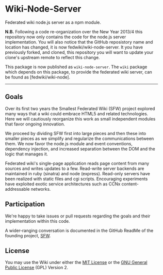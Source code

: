 # Wiki-Node-Server

Federated wiki node.js server as a npm module.

**N.B.** Following a code re-organization over the New Year 2013/4 this 
repository now only contains the code for the node.js server implementation. 
You will also notice that the GitHub reposistory name and location has 
changed, it is now fedwiki/wiki-node-server. It you have previously forked, 
and cloned, this repository you will want to update your clone's upstream 
remote to reflect this change.

This package is now published as ```wiki-node-server```. The ```wiki``` 
package which depends on this package, to provide the federated wiki server, 
can be found as [fedwiki/wiki-node].

* * *

## Goals

Over its first two years the Smallest Federated Wiki (SFW) project explored
many ways that a wiki could embrace HTML5 and related technologies. Here
we will cautiously reorganize this work as small independent modules that
favor ongoing innovation.

We proceed by dividing SFW first into large pieces and then these into
smaller pieces as we simplify and regularize the communications between them.
We now favor the node.js module and event conventions, dependency injection,
and increased separation between the DOM and the logic that manages it.

Federated wiki's single-page application reads page content from many sources
and writes updates to a few. Read-write server backends are maintained in
ruby (sinatra) and node (express). Read-only servers have been realized
with static files and cgi scripts. Encouraging experiments have exploited
exotic service architectures such as CCNx content-addressable networks.

## Participation

We're happy to take issues or pull requests regarding the goals and
their implementation within this code.

A wider-ranging conversation is documented in the GitHub ReadMe of the
founding project, [SFW](https://github.com/WardCunningham/Smallest-Federated-Wiki/blob/master/ReadMe.md).

## License

You may use the Wiki under either the
[MIT License](https://github.com/WardCunningham/wiki/blob/master/mit-license.txt) or the
[GNU General Public License](https://github.com/WardCunningham/wiki/blob/master/gpl-license.txt) (GPL) Version 2.
